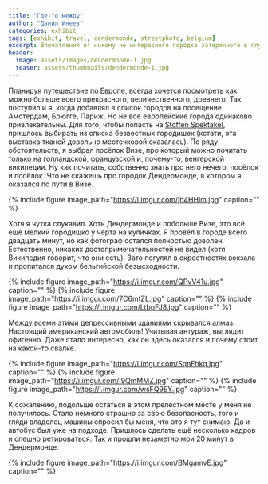 ```yaml
---
title: "Где-то между"
author: "Данил Инеев"
categories: exhibit
tags: [exhibit, travel, dendermonde, streetphoto, belgium]
excerpt: Впечатления от никому не интересного городка затерянного в глубине Европы
header:
  image: assets/images/dendermonde-1.jpg
  teaser: assets/thumbnails/dendermonde-1.jpg
---
```


Планируя путешествие по Европе, всегда хочется посмотреть как можно больше всего прекрасного, величественного, древнего. Так поступил и я, когда добавлял в список городов на посещение Амстердам, Брюгге, Париж. Но не все европейские города одинаково привлекательны. Для того, чтобы попасть на [Stoffen Spektakel](https://www.stoffenspektakel.nl), пришлось выбирать из списка безвестных городишек (кстати, эта выставка тканей довольно местечковой оказалась). По ряду обстоятельств, я выбрал посёлок Визе, про который можно почитать только на голландской, французской и, почему-то, венгерской википедии. Ну как почитать, собственно знать про него нечего, посёлок и посёлок. Что не скажешь про городок Дендермонде, в котором я оказался по пути в Визе.

{% include figure image_path="https://i.imgur.com/jh4HHlm.jpg" caption="" %}

Хотя я чутка слукавил. Хоть Дендермонде и побольше Визе, это всё ещё мелкий городишко у чёрта на куличках. Я провёл в городе всего двадцать минут, но как фотограф остался полностью доволен. Естественно, никаких достопримечательностей не видел (хотя Википедия говорит, что они есть). Зато погулял в окрестностях вокзала и пропитался духом бельгийской безысходности.

{% include figure image_path="https://i.imgur.com/QPvV41u.jpg" caption="" %}
{% include figure image_path="https://i.imgur.com/7C6mtZL.jpg" caption="" %}
{% include figure image_path="https://i.imgur.com/LtbpFJ8.jpg" caption="" %}

Между всеми этими депрессивными зданиями скрывался алмаз. Настоящий американский автомобиль! Учитывая антураж, выглядит офигенно. Даже стало интересно, как он здесь оказался и почему стоит на какой-то свалке.

{% include figure image_path="https://i.imgur.com/SqnFhkq.jpg" caption="" %}
{% include figure image_path="https://i.imgur.com/I9QmMMZ.jpg" caption="" %}
{% include figure image_path="https://i.imgur.com/wsFQ9EY.jpg" caption="" %}

К сожалению, подольше остаться в этом прелестном месте у меня не получилось. Стало немного страшно за свою безопасность, того и гляди владелец машины спросил бы меня, что это я тут снимаю. Да и автобус был уже на подходе. Пришлось сделать ещё несколько кадров и спешно ретироваться. Так и прошли незаметно мои 20 минут в Дендермонде.

{% include figure image_path="https://i.imgur.com/BMgamvE.jpg" caption="" %}
